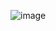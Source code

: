 
![image](https://user-images.githubusercontent.com/43017115/174682456-5723a7a3-d06d-4c38-9149-fc2eeb29f333.png)
